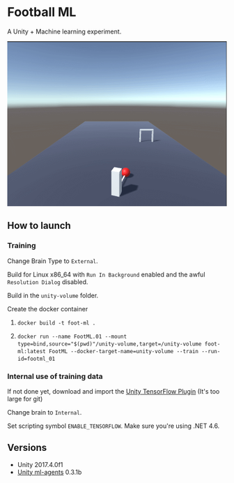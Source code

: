 # Football ML

A Unity + Machine learning experiment.

![GIF](footml.gif)

## How to launch

### Training

Change Brain Type to `External`.

Build for Linux x86_64 with `Run In Background` enabled and the awful `Resolution Dialog` disabled.

Build in the `unity-volume` folder.

Create the docker container

1. `docker build -t foot-ml .`

2. `docker run --name FootML.01 --mount type=bind,source="$(pwd)"/unity-volume,target=/unity-volume foot-ml:latest FootML --docker-target-name=unity-volume --train --run-id=footml_01`

### Internal use of training data

If not done yet, download and import the [Unity TensorFlow Plugin](https://s3.amazonaws.com/unity-ml-agents/0.3/TFSharpPlugin.unitypackage)
(It's too large for git)

Change brain to `Internal`.

Set scripting symbol `ENABLE_TENSORFLOW`. Make sure you're using .NET 4.6.

## Versions

- Unity 2017.4.0f1
- [Unity ml-agents](https://github.com/Unity-Technologies/ml-agents) 0.3.1b